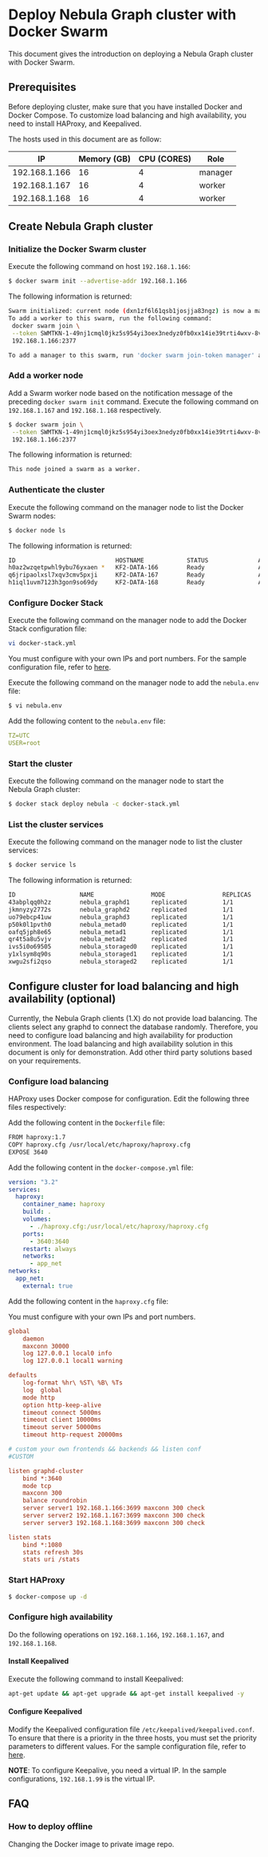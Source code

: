 # Deploy Nebula Graph cluster with Docker Swarm

This document gives the introduction on deploying a Nebula Graph cluster with Docker Swarm.

## Prerequisites

Before deploying cluster, make sure that you have installed Docker and Docker Compose. To customize load balancing and high availability, you need to install HAProxy, and Keepalived.

The hosts used in this document are as follow:

| IP            | Memory (GB) | CPU (CORES) | Role    |
| ------------- | ----------- | ----------- | ------- |
| 192.168.1.166 | 16          | 4           | manager |
| 192.168.1.167 | 16          | 4           | worker  |
| 192.168.1.168 | 16          | 4           | worker  |

## Create Nebula Graph cluster

### Initialize the Docker Swarm cluster

Execute the following command on host `192.168.1.166`:

```bash
$ docker swarm init --advertise-addr 192.168.1.166
```

The following information is returned:

```bash
Swarm initialized: current node (dxn1zf6l61qsb1josjja83ngz) is now a manager.
To add a worker to this swarm, run the following command:
 docker swarm join \
 --token SWMTKN-1-49nj1cmql0jkz5s954yi3oex3nedyz0fb0xx14ie39trti4wxv-8vxv8rssmk743ojnwacrr2e7c \
 192.168.1.166:2377

To add a manager to this swarm, run 'docker swarm join-token manager' and follow the instructions.
```

### Add a worker node

Add a Swarm worker node based on the notification message of the preceding `docker swarm init` command. Execute the following command on `192.168.1.167` and `192.168.1.168` respectively.

```bash
$ docker swarm join \
 --token SWMTKN-1-49nj1cmql0jkz5s954yi3oex3nedyz0fb0xx14ie39trti4wxv-8vxv8rssmk743ojnwacrr2e7c \
 192.168.1.166:2377
```

The following information is returned:

```bash
This node joined a swarm as a worker.
```

### Authenticate the cluster

Execute the following command on the manager node to list the Docker Swarm nodes:

```bash
$ docker node ls
```

The following information is returned:

```bash
ID                            HOSTNAME            STATUS              AVAILABILITY        MANAGER STATUS      ENGINE VERSION
h0az2wzqetpwhl9ybu76yxaen *   KF2-DATA-166        Ready               Active              Reachable           18.06.1-ce
q6jripaolxsl7xqv3cmv5pxji     KF2-DATA-167        Ready               Active              Leader              18.06.1-ce
h1iql1uvm7123h3gon9so69dy     KF2-DATA-168        Ready               Active                                  18.06.1-ce
```

### Configure Docker Stack

Execute the following command on the manager node to add the Docker Stack configuration file:

```bash
vi docker-stack.yml
```

You must configure with your own IPs and port numbers. For the sample configuration file, refer to [here](docker-stack.yml).

Execute the following command on the manager node to add the `nebula.env` file:

```bash
$ vi nebula.env
```

Add the following content to the `nebula.env` file:

```yml
TZ=UTC
USER=root
```

### Start the cluster

Execute the following command on the manager node to start the Nebula Graph cluster:

```bash
$ docker stack deploy nebula -c docker-stack.yml
```

### List the cluster services

Execute the following command on the manager node to list the cluster services:

```bash
$ docker service ls
```

The following information is returned:

```bash
ID                  NAME                MODE                REPLICAS            IMAGE                            PORTS
43abplqq0h2z        nebula_graphd1      replicated          1/1                 vesoft/nebula-graphd:nightly
jkmnyzy2772s        nebula_graphd2      replicated          1/1                 vesoft/nebula-graphd:nightly
uo79ebcp41uw        nebula_graphd3      replicated          1/1                 vesoft/nebula-graphd:nightly
p50k0l1pvth0        nebula_metad0       replicated          1/1                 vesoft/nebula-metad:nightly
oafq5jph8e65        nebula_metad1       replicated          1/1                 vesoft/nebula-metad:nightly
qr4t5a8u5vjv        nebula_metad2       replicated          1/1                 vesoft/nebula-metad:nightly
ivs5i0o69505        nebula_storaged0    replicated          1/1                 vesoft/nebula-storaged:nightly
y1xlsym8q90s        nebula_storaged1    replicated          1/1                 vesoft/nebula-storaged:nightly
xwgu2sfi2qso        nebula_storaged2    replicated          1/1                 vesoft/nebula-storaged:nightly
```

## Configure cluster for load balancing and high availability (optional)

Currently, the Nebula Graph clients (1.X) do not provide load balancing. The clients select any graphd to connect the database randomly. Therefore, you need to configure load balancing and high availability for production environment. The load balancing and high availability solution in this document is only for demonstration. Add other third party solutions based on your requirements.

### Configure load balancing

HAProxy uses Docker compose for configuration. Edit the following three files respectively:

Add the following content in the `Dockerfile` file:

```bash
FROM haproxy:1.7
COPY haproxy.cfg /usr/local/etc/haproxy/haproxy.cfg
EXPOSE 3640
```

Add the following content in the `docker-compose.yml` file:

```yml
version: "3.2"
services:
  haproxy:
    container_name: haproxy
    build: .
    volumes:
      - ./haproxy.cfg:/usr/local/etc/haproxy/haproxy.cfg
    ports:
      - 3640:3640
    restart: always
    networks:
      - app_net
networks:
  app_net:
    external: true
```

Add the following content in the `haproxy.cfg` file:

You must configure with your own IPs and port numbers.

```cfg
global
    daemon
    maxconn 30000
    log 127.0.0.1 local0 info
    log 127.0.0.1 local1 warning

defaults
    log-format %hr\ %ST\ %B\ %Ts
    log  global
    mode http
    option http-keep-alive
    timeout connect 5000ms
    timeout client 10000ms
    timeout server 50000ms
    timeout http-request 20000ms

# custom your own frontends && backends && listen conf
#CUSTOM

listen graphd-cluster
    bind *:3640
    mode tcp
    maxconn 300
    balance roundrobin
    server server1 192.168.1.166:3699 maxconn 300 check
    server server2 192.168.1.167:3699 maxconn 300 check
    server server3 192.168.1.168:3699 maxconn 300 check

listen stats
    bind *:1080
    stats refresh 30s
    stats uri /stats
```

### Start HAProxy

```bash
$ docker-compose up -d
```

### Configure high availability

Do the following operations on `192.168.1.166`, `192.168.1.167`, and `192.168.1.168`.

#### Install Keepalived

Execute the following command to install Keepalived:

```bash
apt-get update && apt-get upgrade && apt-get install keepalived -y
```

#### Configure Keepalived

Modify the Keepalived configuration file `/etc/keepalived/keepalived.conf`. To ensure that there is a priority in the three hosts, you must set the priority parameters to different values. For the sample configuration file, refer to [here](keepalived.conf).

**NOTE**: To configure Keepalive, you need a virtual IP. In the sample configurations, `192.168.1.99` is the virtual IP.

## FAQ

### How to deploy offline

Changing the Docker image to private image repo.
